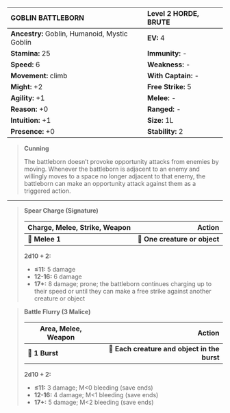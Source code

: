 | **GOBLIN BATTLEBORN**                    | Level 2 HORDE, BRUTE                     |
|:-----------------------------------------|:-----------------------------------------|
| **Ancestry:** Goblin, Humanoid, Mystic Goblin | **EV:** 4                                |
| **Stamina:** 25                          | **Immunity:** -                          |
| **Speed:** 6                             | **Weakness:** -                          |
| **Movement:** climb                      | **With Captain:** -                      |
| **Might:** +2                            | **Free Strike:** 5                       |
| **Agility:** +1                          | **Melee:** -                             |
| **Reason:** +0                           | **Ranged:** -                            |
| **Intuition:** +1                        | **Size:** 1L                             |
| **Presence:** +0                         | **Stability:** 2                         |

> **Cunning**
> 
> The battleborn doesn’t provoke opportunity attacks from enemies by moving. Whenever the battleborn is adjacent to an enemy and willingly moves to a space no longer adjacent to that enemy, the battleborn can make an opportunity attack against them as a triggered action.

---

> **Spear Charge (Signature)**
> 
> | **Charge, Melee, Strike, Weapon** |                    **Action** |
> | --------------------------------- | -----------------------------:|
> | **📏 Melee 1**                    | **🎯 One creature or object** |
> 
> **2d10 + 2:**
> 
> - **≤11:** 5 damage
> - **12-16:** 6 damage
> - **17+:** 8 damage; prone; the battleborn continues charging up to their speed or until they can make a free strike against another creature or object

> **Battle Flurry (3 Malice)**
> 
> | **Area, Melee, Weapon** |                                   **Action** |
> | ----------------------- | --------------------------------------------:|
> | **📏 1 Burst**          | **🎯 Each creature and object in the burst** |
> 
> **2d10 + 2:**
> 
> - **≤11:** 3 damage; M<0 bleeding (save ends)
> - **12-16:** 4 damage; M<1 bleeding (save ends)
> - **17+:** 5 damage; M<2 bleeding (save ends)
